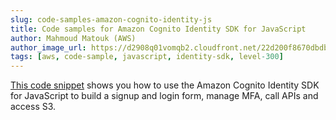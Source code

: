```yaml
---
slug: code-samples-amazon-cognito-identity-js
title: Code samples for Amazon Cognito Identity SDK for JavaScript
author: Mahmoud Matouk (AWS)
author_image_url: https://d2908q01vomqb2.cloudfront.net/22d200f8670dbdb3e253a90eee5098477c95c23d/2020/02/21/Mahmoud-Matouk.png
tags: [aws, code-sample, javascript, identity-sdk, level-300]
---
```


[This code snippet](https://jsfiddle.net/mmatouk/mba9q5os/3/) shows you how to use the Amazon Cognito Identity SDK for JavaScript to build a signup and login form, manage MFA, call APIs and access S3. 